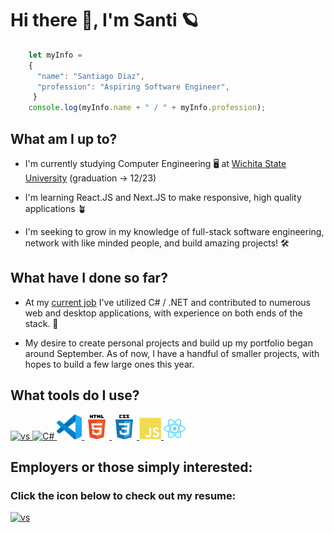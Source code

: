 # Hi there 👋, I'm Santi 🪐


```javascript
    let myInfo = 
    {
      "name": "Santiago Diaz",
      "profession": "Aspiring Software Engineer",
     }
    console.log(myInfo.name + " / " + myInfo.profession);
```

## What am I up to? 

* I'm currently studying Computer Engineering 🖥️ at [Wichita State University](https://www.wichita.edu/) (graduation -> 12/23)

* I'm learning React.JS and Next.JS to make responsive, high quality applications 🪴

* I'm seeking to grow in my knowledge of full-stack software engineering, network with like minded people, and build amazing projects! 🛠️

## What have I done so far? 

* At my [current job](https://www.wichita.edu/industry_and_defense/NIAR/Laboratories/robotics.php) I've utilized C# / .NET and contributed to numerous web and desktop applications, with experience on both ends of the stack. 🧬

* My desire to create personal projects and build up my portfolio began around September. As of now, I have a handful of smaller projects, with hopes to build a few large ones this year. 

## What tools do I use? 

<div> 
<a href="https://visualstudio.microsoft.com/" target="_blank"> <img src="https://1000logos.net/wp-content/uploads/2020/08/Visual-Studio-Logo.png" alt="vs" height="40"/> </a>
<a href="https://learn.microsoft.com/en-us/dotnet/csharp/" target="_blank"> <img src="https://upload.wikimedia.org/wikipedia/commons/thumb/b/bd/Logo_C_sharp.svg/1200px-Logo_C_sharp.svg.png" alt="C#" height="40"/> </a>
<a href="https://code.visualstudio.com/" target="_blank"> <img src="https://raw.githubusercontent.com/devicons/devicon/1119b9f84c0290e0f0b38982099a2bd027a48bf1/icons/vscode/vscode-original.svg" alt="vscode" width="40" height="40"/> </a>
<a href="https://www.w3.org/html/" target="_blank"> <img src="https://raw.githubusercontent.com/devicons/devicon/master/icons/html5/html5-original-wordmark.svg" alt="html5" width="40" height="40"/> </a>  
<a href="https://www.w3schools.com/css/" target="_blank" rel="noreferrer"> <img src="https://raw.githubusercontent.com/devicons/devicon/master/icons/css3/css3-original-wordmark.svg" alt="css3" width="40" height="40"/> </a>
<a href="https://www.javascript.com/" target="_blank" rel="noreferrer"> <img src="https://raw.githubusercontent.com/devicons/devicon/master/icons/javascript/javascript-plain.svg" alt="javascript" width="35" height="35"/> </a>   
<a href="https://reactjs.org/" target="_blank" rel="noreferrer"> <img src="https://raw.githubusercontent.com/devicons/devicon/1119b9f84c0290e0f0b38982099a2bd027a48bf1/icons/react/react-original.svg" alt="React" width="35" height="35"/> </a>  
</div>

## Employers or those simply interested: 
### Click the icon below to check out my resume: 
<div> 
<a href="https://docs.google.com/document/d/e/2PACX-1vT5_vZ_fqLC8BmadOV9hdSAHpZFBJJka1oDyZ8kPPXpGJFplpYy_hamNpAZP2R0w2v0plYLqn8w66BT/pub" target="_blank" height="50"><img src="https://www.pngfind.com/pngs/m/61-611935_paper-sheet-svg-png-icon-free-download-paper.png" alt="vs" height="40"/> </a></div>
